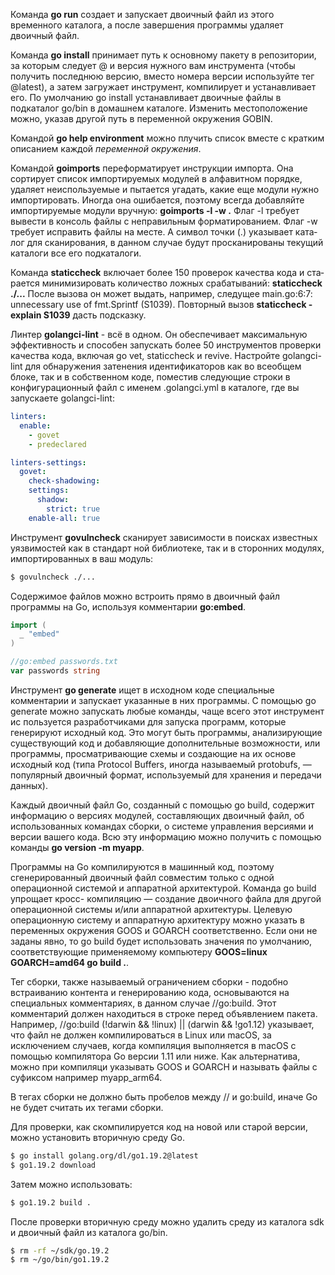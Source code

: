 Команда **go run** создает и запускает двоичный файл из этого временного каталога, а после завершения программы удаляет двоичный файл.

Команда **go install** при­нимает путь к основному пакету в репозитории, за которым следует @ и версия нужного вам инструмента (чтобы получить последнюю версию, вместо номера версии используйте тег @latest), а затем загружает инструмент, компилирует и устанавливает его. По умолчанию go install устанавливает двоичные файлы в подкаталог go/bin в домашнем каталоге. Изменить местоположение можно, указав другой путь в переменной окружения GOBIN. 

Командой **go help environment** можно плучить  список вместе с кратким описанием каждой *переменной окружения*.

Командой **goimports** переформатирует инструк­ции импорта. Она сортирует список импортируемых модулей в алфавитном порядке, удаляет неиспользуемые и пытается угадать, какие еще модули нужно импортировать. Иногда она ошибается, поэтому всегда добавляйте импортируе­мые модули вручную:
**goimports -l -w .**
Флаг -l требует вывести в консоль файлы с неправильным форматированием.
Флаг -w требует исправить файлы на месте. 
А символ точки (.) указывает ката­лог для сканирования, в данном случае будут просканированы текущий каталоги все его подкаталоги.

Команда **staticcheck**  включает более 150 проверок качества кода и ста­рается минимизировать количество ложных срабатываний:
**staticcheck ./...**
После вызова он может выдать, например, следущее main.go:6:7: unnecessary use of fmt.Sprintf (S1039). Повторный вызов **staticcheck -explain S1039** дасть подсказку.

Линтер  **golangci-lint** -  всё в одном. Он обеспечивает максимальную эффективность и способен запускать более 50 инструментов проверки качества кода, включая go vet, staticcheck и revive. Настройте golangci-lint для обнаружения затенения иденти­фикаторов как во всеобщем блоке, так и в собственном коде, поместив следующие строки в конфигурационный файл с именем .golangci.yml в каталоге, где вы запускаете golangci-lint:
``` yml
linters:
  enable:
    - govet
    - predeclared

linters-settings:
  govet:
    check-shadowing:
    settings:
      shadow:
        strict: true
    enable-all: true
```
 Инструмент **govulncheck** сканирует зависимости в поисках известных уязвимостей как в стандарт­
ной библиотеке, так и в сторонних модулях, импортированных в ваш модуль: 
``` bash
$ govulncheck ./...
```
Содержимое файлов можно встроить прямо в двоичный файл программы на Go, используя комментарии **go:embed**.
``` go
import (
  _ "embed"
)

//go:embed passwords.txt
var passwords string
```
Инструмент **go generate** ищет в исходном коде специальные комментарии и запускает указанные в них программы. С помощью go generate можно запускать любые команды, чаще всего этот инструмент ис­
пользуется разработчиками для запуска программ, которые генерируют исходный код. Это могут быть программы, анализи­рующие существующий код и добавляющие дополнительные возможности, или
программы, просматривающие схемы и создающие на их основе исходный код (типа Protocol Buffers, иногда называемый protobufs, — популярный дво­ичный формат, используемый для хранения и передачи данных).

Каждый двоичный файл Go, созданный с помощью go build, содержит информацию о версиях модулей, составляющих двоичный файл, об использованных командах сборки, о системе управления вер­сиями и версии вашего кода. Всю эту информацию можно получить с по­мощью команды **go version -m myapp**.

Программы на Go компилируются в машинный код, поэтому сгенерированный двоичный файл совместим только с одной операционной системой и аппаратной архитектурой. Команда go build упрощает кросс-
компиляцию — создание двоичного файла для другой операционной системы и/или аппаратной архитектуры. Целевую операционную систему и аппаратную архитектуру можно указать в переменных окружения GOOS и GOARCH соответствен­но. Если они не заданы явно, то go build будет использовать значения по умолча­нию, соответствующие применяемому компьютеру **GOOS=linux GOARCH=amd64 go build .**.

Тег сборки, также называемый ограничением сборки - подобно встраиванию контента и генерированию кода, основываются на специальных комментариях, в данном случае //go:build. Этот комментарий должен находиться в строке перед объявлением пакета. Например, //go:build (!darwin && !linux) || (darwin && !go1.12) указывает, что файл не должен компилироваться в Linux или macOS, за исключением случаев, когда компиляция выполняется в macOS с помощью компилятора Go версии 1.11 или ниже. Как альтернатива, можно при компиляци указывать GOOS и GOARCH и называть файлы с суфиксом например myapp_arm64.

В тегах сборки не должно быть пробелов между // и go:build, иначе Go не будет считать их тегами сборки.

Для про­верки, как скомпилируется код на новой или старой версии, можно установить вторичную среду Go. 
``` bash
$ go install golang.org/dl/go1.19.2@latest
$ go1.19.2 download
```
Затем можно использовать:
``` bash
$ go1.19.2 build .
```
После проверки вторичную среду можно удалить среду из каталога sdk и двоичный файл из каталога go/bin.
``` bash
$ rm -rf ~/sdk/go.19.2
$ rm ~/go/bin/go1.19.2
```
